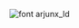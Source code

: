 ![font arjunx_ld](https://raw.githubusercontent.com/arjunxld/images-gif/refs/heads/main/keje%40arjunx_ld.gif)
